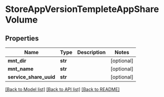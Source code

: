 # StoreAppVersionTempleteAppShareVolume

## Properties
Name | Type | Description | Notes
------------ | ------------- | ------------- | -------------
**mnt_dir** | **str** |  | [optional] 
**mnt_name** | **str** |  | [optional] 
**service_share_uuid** | **str** |  | [optional] 

[[Back to Model list]](../README.md#documentation-for-models) [[Back to API list]](../README.md#documentation-for-api-endpoints) [[Back to README]](../README.md)


